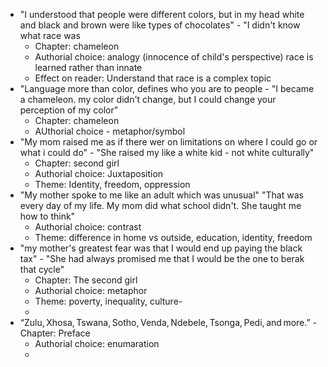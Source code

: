 - "I understood that people were different colors, but in my head white and black and brown were like types of chocolates" - "I didn't know what race was
	- Chapter: chameleon
	- Authorial choice: analogy (innocence of child's perspective) race is learned rather than innate
	- Effect on reader: Understand that race is a complex topic
- "Language more than color, defines who you are to people - "I became a chameleon. my color didn't change, but I could change your perception of my color"
	- Chapter: chameleon
	- AUthorial choice - metaphor/symbol
- "My mom raised me as if there wer on limitations on where I could go or what i could do" - "She raised my like a white kid - not white culturally"
	- Chapter: second girl
	- Authorial choice: Juxtaposition
	- Theme: Identity, freedom, oppression
- "My mother spoke to me like an adult which was unusual" "That was every day of my life. My mom did what school didn't. She taught me how to think" 
	- Authorial choice: contrast
	- Theme: difference in home vs outside, education, identity, freedom
- "my mother's greatest fear was that I would end up paying the black tax" - "She had always promised me that I would be the one to berak that cycle" 
	- Chapter: The second girl
	- Authorial choice: metaphor 
	- Theme: poverty, inequality, culture- 
	- 
- “Zulu, Xhosa, Tswana, Sotho, Venda, Ndebele, Tsonga, Pedi, and more.”
	-Chapter: Preface
	- Authorial choice: enumaration
	- 